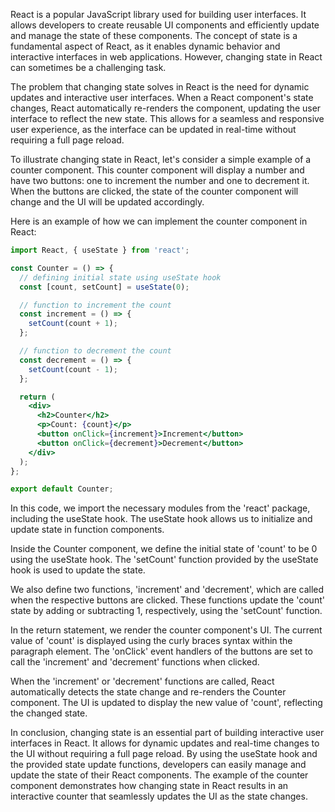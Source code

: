 React is a popular JavaScript library used for building user interfaces. It allows developers to create reusable UI components and efficiently update and manage the state of these components. The concept of state is a fundamental aspect of React, as it enables dynamic behavior and interactive interfaces in web applications. However, changing state in React can sometimes be a challenging task.

The problem that changing state solves in React is the need for dynamic updates and interactive user interfaces. When a React component's state changes, React automatically re-renders the component, updating the user interface to reflect the new state. This allows for a seamless and responsive user experience, as the interface can be updated in real-time without requiring a full page reload.

To illustrate changing state in React, let's consider a simple example of a counter component. This counter component will display a number and have two buttons: one to increment the number and one to decrement it. When the buttons are clicked, the state of the counter component will change and the UI will be updated accordingly.

Here is an example of how we can implement the counter component in React:

```jsx
import React, { useState } from 'react';

const Counter = () => {
  // defining initial state using useState hook
  const [count, setCount] = useState(0);

  // function to increment the count
  const increment = () => {
    setCount(count + 1);
  };

  // function to decrement the count
  const decrement = () => {
    setCount(count - 1);
  };

  return (
    <div>
      <h2>Counter</h2>
      <p>Count: {count}</p>
      <button onClick={increment}>Increment</button>
      <button onClick={decrement}>Decrement</button>
    </div>
  );
};

export default Counter;
```

In this code, we import the necessary modules from the 'react' package, including the useState hook. The useState hook allows us to initialize and update state in function components.

Inside the Counter component, we define the initial state of 'count' to be 0 using the useState hook. The 'setCount' function provided by the useState hook is used to update the state.

We also define two functions, 'increment' and 'decrement', which are called when the respective buttons are clicked. These functions update the 'count' state by adding or subtracting 1, respectively, using the 'setCount' function.

In the return statement, we render the counter component's UI. The current value of 'count' is displayed using the curly braces syntax within the paragraph element. The 'onClick' event handlers of the buttons are set to call the 'increment' and 'decrement' functions when clicked.

When the 'increment' or 'decrement' functions are called, React automatically detects the state change and re-renders the Counter component. The UI is updated to display the new value of 'count', reflecting the changed state.

In conclusion, changing state is an essential part of building interactive user interfaces in React. It allows for dynamic updates and real-time changes to the UI without requiring a full page reload. By using the useState hook and the provided state update functions, developers can easily manage and update the state of their React components. The example of the counter component demonstrates how changing state in React results in an interactive counter that seamlessly updates the UI as the state changes.